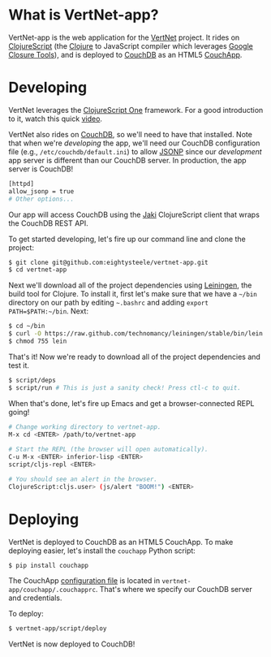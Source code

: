 # What is VertNet-app?

VertNet-app is the web application for the [VertNet](http://vertnet.org) project. It rides on [ClojureScript](https://github.com/clojure/clojurescript) (the [Clojure](http://clojure.org/) to JavaScript compiler which leverages [Google Closure Tools](http://code.google.com/closure)), and is deployed to [CouchDB](couchdb.apache.org) as an HTML5 [CouchApp](http://couchapp.org). 

# Developing

VertNet leverages the [ClojureScript One](http://clojurescriptone.com) framework. For a good introduction to it, watch this quick [video](http://vimeo.com/35153207). 

VertNet also rides on [CouchDB](couchdb.apache.org), so we'll need to have that installed. Note that when we're _developing_ the app, we'll need our CouchDB configuration file (e.g., `/etc/couchdb/default.ini`) to allow [JSONP](http://en.wikipedia.org/wiki/JSONP) since our _development_ app server is different than our CouchDB server. In production, the app server is CouchDB!


```bash
[httpd]
allow_jsonp = true
# Other options...
```

Our app will access CouchDB using the [Jaki](https://github.com/pandeiro/jaki/blob/master/src/jaki/couch.cljs) ClojureScript client that wraps the CouchDB REST API.

To get started developing, let's fire up our command line and clone the project:

```bash
$ git clone git@github.com:eightysteele/vertnet-app.git
$ cd vertnet-app
```

Next we'll download all of the project dependencies using [Leiningen](https://github.com/technomancy/leiningen), the build tool for Clojure. To install it, first let's  make sure that we have a `~/bin` directory on our path by editing `~.bashrc` and adding `export PATH=$PATH:~/bin`. Next:

```bash
$ cd ~/bin 
$ curl -O https://raw.github.com/technomancy/leiningen/stable/bin/lein
$ chmod 755 lein
```

That's it! Now we're ready to download all of the project dependencies and test it.

```bash
$ script/deps
$ script/run # This is just a sanity check! Press ctl-c to quit.
```

When that's done, let's fire up Emacs and get a browser-connected REPL going!

```bash
# Change working directory to vertnet-app.
M-x cd <ENTER> /path/to/vertnet-app
 
# Start the REPL (the browser will open automatically).
C-u M-x <ENTER> inferior-lisp <ENTER>
script/cljs-repl <ENTER>

# You should see an alert in the browser.
ClojureScript:cljs.user> (js/alert "BOOM!") <ENTER> 
```

# Deploying

VertNet is deployed to CouchDB as an HTML5 CouchApp. To make deploying easier, let's install the `couchapp` Python script:

```bash
$ pip install couchapp
```

The CouchApp [configuration file](http://couchapp.org/page/couchapp-config) is located in `vertnet-app/couchapp/.couchapprc`. That's where we specify our CouchDB server and credentials.

To deploy:

```bash
$ vertnet-app/script/deploy
```

VertNet is now deployed to CouchDB!

